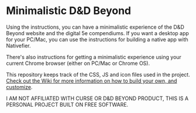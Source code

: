 # Minimalistic D&D Beyond
Using the instructions, you can have a minimalistic experience of the D&amp;D Beyond website and the digital 5e compendiums. If you want a desktop app for your PC/Mac, you can use the instructions for building a native app with Nativefier.

There's also instructions for getting a minimalistic experience using your current Chrome browser (either on PC/Mac or Chrome OS).

This repository keeps track of the CSS, JS and icon files used in the project. [Check out the Wiki for more information on how to build your own, and customize](https://github.com/plutoneld/minimalist-ddb/wiki).

I AM NOT AFFILIATED WITH CURSE OR D&amp;D BEYOND PRODUCT, THIS IS A PERSONAL PROJECT BUILT ON FREE SOFTWARE.
